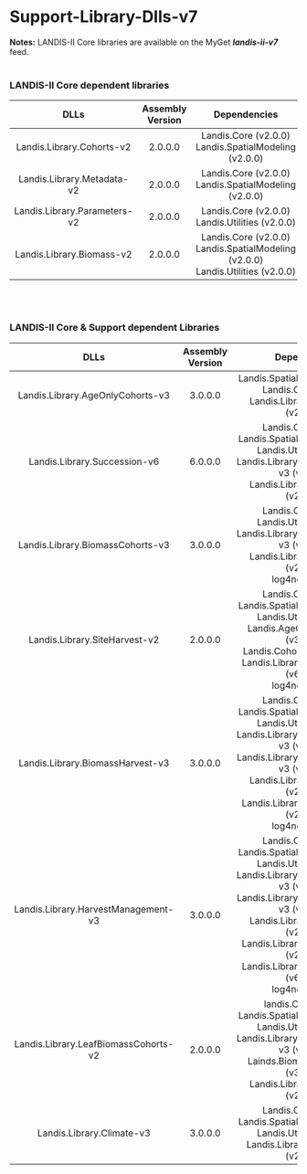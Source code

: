 # Support-Library-Dlls-v7

**Notes:**
LANDIS-II Core libraries are available on the MyGet *__landis-ii-v7__* feed.
<br><br>


### LANDIS-II Core dependent libraries

| DLLs | Assembly Version | Dependencies |
|:---:|:---: |:---: |
| Landis.Library.Cohorts-v2 | 2.0.0.0 | Landis.Core (v2.0.0) <br> Landis.SpatialModeling (v2.0.0) |
| Landis.Library.Metadata-v2 | 2.0.0.0 | Landis.Core (v2.0.0) <br> Landis.SpatialModeling (v2.0.0) |
| Landis.Library.Parameters-v2 | 2.0.0.0 | Landis.Core (v2.0.0) <br> Landis.Utilities (v2.0.0)|
| Landis.Library.Biomass-v2 | 2.0.0.0 | Landis.Core (v2.0.0) <br> Landis.SpatialModeling (v2.0.0) <br> Landis.Utilities (v2.0.0) |

<br><br>
### LANDIS-II Core & Support dependent Libraries

| DLLs | Assembly Version | Dependencies |
|:---: | :---: | :---: |
| Landis.Library.AgeOnlyCohorts-v3 | 3.0.0.0| Landis.SpatialModeling (v2.0.0) <br> Landis.Core (v2.0.0) <br> Landis.Library.Cohorts-v2 (v2.0.0.0) |
| Landis.Library.Succession-v6 | 6.0.0.0 | Landis.Core (v2.0.0) <br> Landis.SpatialModeling (v2.0.0) <br> Landis.Utilities (v2.0.0) <br> Landis.Library.AgeOnlyCohorts-v3 (v3.0.0.0) <br> Landis.Library.Cohorts-v2 (v2.0.0.0) |
| Landis.Library.BiomassCohorts-v3 | 3.0.0.0 | Landis.Core (v2.0.0) <br> Landis.Utilities (v2.0.0) <br> Landis.Library.AgeOnlyCohorts-v3 (v3.0.0.0) <br> Landis.Library.Cohorts-v2 (v2.0.0.0) <br> log4net (v2.0.8) |
| Landis.Library.SiteHarvest-v2 | 2.0.0.0 | Landis.Core (v2.0.0) <br> Landis.SpatialModeling (v2.0.0) <br> Landis.Utilities (v2.0.0) <br> Landis.AgeOnlyCohorts-v3 (v3.0.0.0) <br> Landis.Cohorts-v2 (v2.0.0.0) <br> Landis.Library.Succession-v6 (v6.0.0.0) <br> log4net (v2.0.8) |
| Landis.Library.BiomassHarvest-v3 | 3.0.0.0 | Landis.Core (v2.0.0) <br> Landis.SpatialModeling (v2.0.0) <br> Landis.Utilities (v2.0.0) <br> Landis.Library.AgeOnlyCohorts-v3 (v3.0.0.0) <br> Landis.Library.BiomassCohorts-v3 (v3.0.0.0) <br> Landis.Library.Cohorts-v2 (v2.0.0.0) <br> Landis.Library.SiteHarvest-v2 (v2.0.0.0) <br> log4net (v2.0.8) |
| Landis.Library.HarvestManagement-v3 | 3.0.0.0 | Landis.Core (v2.0.0) <br> Landis.SpatialModeling (v2.0.0) <br> Landis.Utilities (v2.0.0) <br> Landis.Library.AgeOnlyCohorts-v3 (v3.0.0.0) <br> Landis.Library.BiomassCohorts-v3 (v3.0.0.0) <br> Landis.Library.Cohorts-v2 (v2.0.0.0) <br> Landis.Library.SiteHarvest-v2 (v2.0.0.0) <br> Landis.Library.Succession-v6 (v6.0.0.0) <br> log4net (v2.0.8) |
| Landis.Library.LeafBiomassCohorts-v2 | 2.0.0.0 | landis.Core (v2.0.0) <br> Landis.SpatialModeling (v2.0.0) <br> Landis.Utilities (v2.0.0) <br> Landis.Library.AgeOnlyCohorts-v3 (v3.0.0.0) <br> Lainds.BiomassCohorts-v3 (v3.0.0.0) <br> Landis.Library.Cohorts-v2 (v2.0.0.0) |
| Landis.Library.Climate-v3 | 3.0.0.0 | Landis.Core (v2.0.0) <br> Landis.SpatialModeling (v2.0.0) <br> Landis.Utilities (v2.0.0) <br> Landis.Library.Metadata-v2 (v2.0.0.0) |
